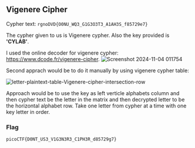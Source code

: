 ## Vigenere Cipher

Cypher text:
`rgnoDVD{O0NU_WQ3_G1G3O3T3_A1AH3S_f85729e7}`

The cypher given to us is Vigenere cypher. Also the key provided is __'CYLAB'__.

I used the online decoder for vigenere cypher: https://www.dcode.fr/vigenere-cipher.
![Screenshot 2024-11-04 011754](https://github.com/user-attachments/assets/8393d65f-134a-4a7c-84f8-4b58acbbd5ab)

Second apprach would be to do it manually by using vigenere cypher table:

![letter-plaintext-table-Vigenere-cipher-intersection-row](https://github.com/user-attachments/assets/4a067300-df3a-441a-90f0-cae876400000)

Approach would be to use the key as left verticle alphabets column and then cypher text
be the letter in the matrix and then decrypted letter to be the horizontal alphabet row.
Take one letter from cypher at a time with one key letter in order.

### Flag
`picoCTF{D0NT_US3_V1G3N3R3_C1PH3R_d85729g7}`
